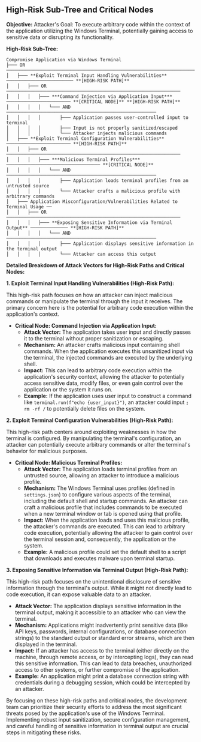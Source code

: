 ## High-Risk Sub-Tree and Critical Nodes

**Objective:**
Attacker's Goal: To execute arbitrary code within the context of the application utilizing the Windows Terminal, potentially gaining access to sensitive data or disrupting its functionality.

**High-Risk Sub-Tree:**

```
Compromise Application via Windows Terminal
├─── OR ─────────────────────────────────────────────────────────────────────────
│   ├─── **Exploit Terminal Input Handling Vulnerabilities** ───────────────────────── **[HIGH-RISK PATH]**
│   │   ├─── OR ─────────────────────────────────────────────────────────────────
│   │   │   ├─── ***Command Injection via Application Input*** ──────────────────────── **[CRITICAL NODE]** **[HIGH-RISK PATH]**
│   │   │   │   └─── AND ────────────────────────────────────────────────────────
│   │   │   │       ├─── Application passes user-controlled input to terminal
│   │   │   │       ├─── Input is not properly sanitized/escaped
│   │   │   │       └─── Attacker injects malicious commands
│   ├─── **Exploit Terminal Configuration Vulnerabilities** ──────────────────────── **[HIGH-RISK PATH]**
│   │   ├─── OR ─────────────────────────────────────────────────────────────────
│   │   │   ├─── ***Malicious Terminal Profiles*** ─────────────────────────────────── **[CRITICAL NODE]**
│   │   │   │   └─── AND ────────────────────────────────────────────────────────
│   │   │   │       ├─── Application loads terminal profiles from an untrusted source
│   │   │   │       └─── Attacker crafts a malicious profile with arbitrary commands
│   ├─── Application Misconfiguration/Vulnerabilities Related to Terminal Usage ──
│   │   ├─── OR ─────────────────────────────────────────────────────────────────
│   │   │   ├─── **Exposing Sensitive Information via Terminal Output** ────────────── **[HIGH-RISK PATH]**
│   │   │   │   └─── AND ────────────────────────────────────────────────────────
│   │   │   │       ├─── Application displays sensitive information in the terminal output
│   │   │   │       └─── Attacker can access this output
```

**Detailed Breakdown of Attack Vectors for High-Risk Paths and Critical Nodes:**

**1. Exploit Terminal Input Handling Vulnerabilities (High-Risk Path):**

This high-risk path focuses on how an attacker can inject malicious commands or manipulate the terminal through the input it receives. The primary concern here is the potential for arbitrary code execution within the application's context.

* **Critical Node: Command Injection via Application Input:**
    * **Attack Vector:** The application takes user input and directly passes it to the terminal without proper sanitization or escaping.
    * **Mechanism:** An attacker crafts malicious input containing shell commands. When the application executes this unsanitized input via the terminal, the injected commands are executed by the underlying shell.
    * **Impact:** This can lead to arbitrary code execution within the application's security context, allowing the attacker to potentially access sensitive data, modify files, or even gain control over the application or the system it runs on.
    * **Example:** If the application uses user input to construct a command like `terminal.run(f"echo {user_input}")`, an attacker could input `; rm -rf /` to potentially delete files on the system.

**2. Exploit Terminal Configuration Vulnerabilities (High-Risk Path):**

This high-risk path centers around exploiting weaknesses in how the terminal is configured. By manipulating the terminal's configuration, an attacker can potentially execute arbitrary commands or alter the terminal's behavior for malicious purposes.

* **Critical Node: Malicious Terminal Profiles:**
    * **Attack Vector:** The application loads terminal profiles from an untrusted source, allowing an attacker to introduce a malicious profile.
    * **Mechanism:** The Windows Terminal uses profiles (defined in `settings.json`) to configure various aspects of the terminal, including the default shell and startup commands. An attacker can craft a malicious profile that includes commands to be executed when a new terminal window or tab is opened using that profile.
    * **Impact:** When the application loads and uses this malicious profile, the attacker's commands are executed. This can lead to arbitrary code execution, potentially allowing the attacker to gain control over the terminal session and, consequently, the application or the system.
    * **Example:** A malicious profile could set the default shell to a script that downloads and executes malware upon terminal startup.

**3. Exposing Sensitive Information via Terminal Output (High-Risk Path):**

This high-risk path focuses on the unintentional disclosure of sensitive information through the terminal's output. While it might not directly lead to code execution, it can expose valuable data to an attacker.

* **Attack Vector:** The application displays sensitive information in the terminal output, making it accessible to an attacker who can view the terminal.
* **Mechanism:**  Applications might inadvertently print sensitive data (like API keys, passwords, internal configurations, or database connection strings) to the standard output or standard error streams, which are then displayed in the terminal.
* **Impact:** If an attacker has access to the terminal (either directly on the machine, through remote access, or by intercepting logs), they can read this sensitive information. This can lead to data breaches, unauthorized access to other systems, or further compromise of the application.
* **Example:** An application might print a database connection string with credentials during a debugging session, which could be intercepted by an attacker.

By focusing on these high-risk paths and critical nodes, the development team can prioritize their security efforts to address the most significant threats posed by the application's use of the Windows Terminal. Implementing robust input sanitization, secure configuration management, and careful handling of sensitive information in terminal output are crucial steps in mitigating these risks.